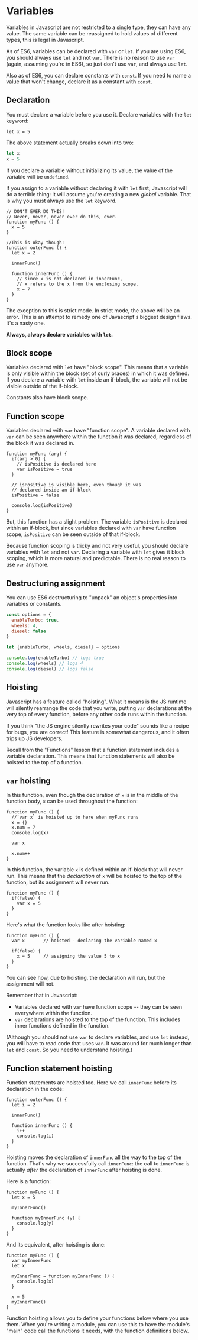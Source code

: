 # Variables

Variables in Javascript are not restricted to a single type, they can have any value. The same variable can be reassigned to hold values of different types, this is legal in Javascript.

As of ES6, variables can be declared with `var` or `let`. If you are using ES6, you should always use `let` and not `var`. There is no reason to use `var` (again, assuming you're in ES6), so just don't use `var`, and always use `let`.

Also as of ES6, you can declare constants with `const`. If you need to name a value that won't change, declare it as a constant with `const`.

## Declaration

You must declare a variable before you use it. Declare variables with the `let` keyword:

`let x = 5`

The above statement actually breaks down into two:

```javascript
let x
x = 5
```

If you declare a variable without initializing its value, the value of the variable will be `undefined`.

If you assign to a variable without declaring it with `let` first, Javascript will do a terrible thing: It will assume you're creating a new *global* variable. That is why you must always use the `let` keyword.

```
// DON'T EVER DO THIS! 
// Never, never, never ever do this, ever.
function myFunc () {
  x = 5
}

//This is okay though:
function outerFunc () {
  let x = 2
  
  innerFunc()
  
  function innerFunc () {
    // since x is not declared in innerFunc,
    // x refers to the x from the enclosing scope.
    x = 7
  }
}
```

The exception to this is strict mode. In strict mode, the above will be an error. This is an attempt to remedy one of Javascript's biggest design flaws. It's a nasty one. 

**Always, always declare variables with `let`.**

## Block scope

Variables declared with `let` have "block scope". This means that a variable is only visible within the block (set of curly braces) in which it was defined. If you declare a variable with `let` inside an if-block, the variable will not be visible outside of the if-block.

Constants also have block scope.


## Function scope

Variables declared with `var` have "function scope". A variable declared with `var` can be seen anywhere within the function it was declared, regardless of the block it was declared in.

```
function myFunc (arg) {
  if(arg > 0) {
    // isPositive is declared here
    var isPositive = true
  }

  // isPositive is visible here, even though it was
  // declared inside an if-block
  isPositive = false

  console.log(isPositive)
}
```

But, this function has a slight problem. The variable `isPositive` is declared within an if-block, but since variables declared with `var` have function scope, `isPositive` can be seen outside of that if-block.

Because function scoping is tricky and not very useful, you should declare variables with `let` and not `var`. Declaring a variable with `let` gives it block scoping, which is more natural and predictable. There is no real reason to use `var` anymore.

## Destructuring assignment

You can use ES6 destructuring to "unpack" an object's properties into variables or constants.

```javascript
const options = {
  enableTurbo: true,
  wheels: 4,
  diesel: false
}

let {enableTurbo, wheels, diesel} = options

console.log(enableTurbo) // logs true
console.log(wheels) // logs 4
console.log(diesel) // logs false
```

## Hoisting

Javascript has a feature called "hoisting". What it means is the JS runtime will silently rearrange the code that you write, putting `var` declarations at the very top of every function, before any other code runs within the function.

If you think "the JS engine silently rewrites your code" sounds like a recipe for bugs, you are correct! This feature is somewhat dangerous, and it often trips up JS developers.

Recall from the "Functions" lesson that a function statement includes a variable declaration. This means that function statements will also be hoisted to the top of a function.

## `var` hoisting

In this function, even though the declaration of `x` is in the middle of the function body, `x` can be used throughout the function:

```
function myFunc () {
  //`var x` is hoisted up to here when myFunc runs
  x = {}
  x.num = 7
  console.log(x)

  var x

  x.num++
}
```

In this function, the variable `x` is defined within an if-block that will never run. This means that the *declaration* of `x` will be hoisted to the top of the function, but its assignment will never run.

```
function myFunc () {
  if(false) {
    var x = 5
  }
}
```

Here's what the function looks like after hoisting:

```
function myFunc () {
  var x       // hoisted - declaring the variable named x

  if(false) {
    x = 5     // assigning the value 5 to x
  }
}
```

You can see how, due to hoisting, the declaration will run, but the assignment will not.

Remember that in Javascript:

* Variables declared with `var` have function scope -- they can be seen everywhere within the function.
* `var` declarations are hoisted to the top of the function. This includes inner functions defined in the function.

(Although you should not use `var` to declare variables, and use `let` instead, you will have to read code that uses `var`. It was around for much longer than `let` and `const`. So you need to understand hoisting.)

## Function statement hoisting

Function statements are hoisted too. Here we call `innerFunc` before its declaration in the code:

```
function outerFunc () {
  let i = 2

  innerFunc()

  function innerFunc () {
    i++
    console.log(i)
  }
}
```

Hoisting moves the declaration of `innerFunc` all the way to the top of the function. That's why we successfully call `innerFunc`: the call to `innerFunc` is actually *after* the declaration of `innerFunc` after hoisting is done.

Here is a function:

```
function myFunc () {
  let x = 5

  myInnerFunc()

  function myInnerFunc (y) {
    console.log(y)
  }
}
```

And its equivalent, after hoisting is done:

```
function myFunc () {
  var myInnerFunc
  let x

  myInnerFunc = function myInnerFunc () {
    console.log(x)
  }

  x = 5
  myInnerFunc()
}
```

Function hoisting allows you to define your functions below where you use them. When you're writing a module, you can use this to have the module's "main" code call the functions it needs, with the function definitions below.
